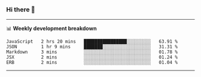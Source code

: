 ### Hi there 👋

-------

📊 **Weekly development breakdown**
<!--START_SECTION:waka-->
```text
JavaScript   2 hrs 20 mins   ████████████████░░░░░░░░░   63.91 % 
JSON         1 hr 9 mins     ███████░░░░░░░░░░░░░░░░░░   31.31 % 
Markdown     3 mins          ░░░░░░░░░░░░░░░░░░░░░░░░░   01.78 % 
JSX          2 mins          ░░░░░░░░░░░░░░░░░░░░░░░░░   01.24 % 
ERB          2 mins          ░░░░░░░░░░░░░░░░░░░░░░░░░   01.04 %
```
<!--END_SECTION:waka-->
-------

<!--
**ashish-r/ashish-r** is a ✨ _special_ ✨ repository because its `README.md` (this file) appears on your GitHub profile.

Here are some ideas to get you started:

- 🔭 I’m currently working on ...
- 🌱 I’m currently learning ...
- 👯 I’m looking to collaborate on ...
- 🤔 I’m looking for help with ...
- 💬 Ask me about ...
- 📫 How to reach me: ...
- 😄 Pronouns: ...
- ⚡ Fun fact: ...
-->
